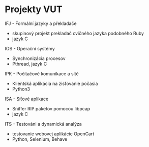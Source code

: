Projekty VUT
============

IFJ - Formální jazyky a překladače  
- skupinový projekt prekladač cvičného jazyka podobného Ruby  
- jazyk C  

IOS - Operační systémy  
- Synchronizácia procesov  
- Pthread, jazyk C  

IPK - Počítačové komunikace a sítě  
- Klientská aplikácia na zisťovanie počasia  
- Python3  

ISA - Síťové aplikace  
- Sniffer RIP paketov pomocou libpcap  
- jazyk C  

ITS - Testováni a dynamická analýza  
- testovanie webovej aplikácie OpenCart  
- Python, Selenium, Behave  
